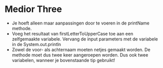 # Medior Three

* Je hoeft alleen maar aanpassingen door te voeren in de printName methode.
* Voeg het resultaat van firstLetterToUpperCase toe aan een zelfgemaakte variabele. Vervang de input parameters met de variabele in de System.out.println
* Zowel de voor- als achternaam moeten netjes gemaakt worden. De methode moet dus twee keer aangeroepen worden. Dus ook twee variabelen, wanneer je bovenstaande tip gebruikt!